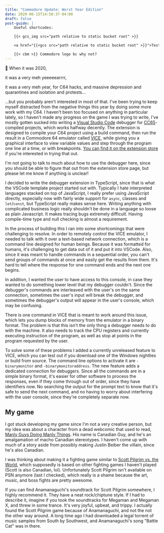 ```yaml
---
title: "Commodore Update: Worst Year Edition"
date: 2020-06-15T14:58:37-04:00
draft: false
post-guide: |
    Useful shortcodes:

    {{< gcs_img src="path relative to static bucket root" >}}

    <a href="{{<gcs src="path relative to static bucket root" >}}">Test GCS link</a>

    {{< cbm >}} Commodore logo bc why not?
---
```


🎵 When it was 2020,

it was a very meh yeeeeearrrr,

it was a very meh year, for C64 hacks, and massive depression and quarantines and isolation and protests...

<!--more-->

...but you probably aren't interested in most of that. I've been trying to keep myself distracted from the negative things this year by doing some more work with my C64. I haven't been too focused on anything in particular lately, so I haven't made any progress on the game I was trying to write, I've mostly gotten sucked into writing a [Visual Studio Code](https://code.visualstudio.com/) debugger for [CC65](https://github.com/cc65/cc65)-compiled projects, which works halfway decently. The extension is designed to compile your C64 project using a build command, then run the result in a Commodore 64 emulator called [VICE](https://vice-emu.sourceforge.io/), while giving you a graphical interface to view variable values and step through the program one line at a time, or with breakpoints. [You can find it on the extension store](https://marketplace.visualstudio.com/items?itemName=entan-gl.cc65-vice) if you're interested in trying that out.

I'm not going to talk to much about how to use the debugger here, since you should be able to figure that out from the extension store page, but please let me know if anything is unclear!

I decided to write the debugger extension in TypeScript, since that is what the VSCode template project started out with. Typically I hate interpreted languages stacked on top of JavaScript, I really prefer using JavaScript directly, especially now with fairly wide support for `async`, classes and `let`/`const`, but TypeScript really makes sense here. Writing anything with complicated business logic really shouldn't be done in a language so loose as plain Javascript. It makes tracing bugs extremely difficult. Having compile-time type and null checking is almost a requirement.

In the process of building this I ran into some shortcomings that were challenging to resolve. In order to remotely control the VICE emulator, I needed to talk with it over a text-based network connection, which is a command line designed for human beings. Because it was formatted for humans, it's challenging to get data out of it and put it into VSCode. Also, since it was meant to handle commands in a sequential order, you can't send groups of commands at once and easily get the results from them. It's hard to tell where the response for one command ends and the next one begins.

In addition, I wanted the user to have access to this console, in case they wanted to do something lower level that my debugger couldn't. Since the debugger's commands are interleaved with the user's on the same connection, sometimes the user's input will break the debugger, and sometimes the debugger's output will appear in the user's console, which may be confusing.

There is one command in VICE that is meant to work around this issue, which lets you dump blocks of memory from the emulator in a binary format. The problem is that this isn't the only thing a debugger needs to do with the machine. It also needs to track the CPU registers and currently executing instruction of the program, as well as stop at points in the program requested by the user.

To solve some of these problems I added a currently unreleased feature to VICE, which you can test out if you download one of the Windows nightlies or build from source. The command line options to activate it are `-binarymonitor` and `-binarymonitoraddress`. The new feature adds a dedicated connection for debuggers. Since all the commands are in a simple binary format, it's easier for other software to process the responses, even if they come through out of order, since they have identifiers now. No searching the output for the prompt text to know that it's safe to send the next command, and no having to worry about interfering with the user console, since they're completely separate now.

## My game

I got stuck developing my game since I'm not a very creative person, but my idea was about a character from a dead webcomic that used to read, [Manly Guys Doing Manly Things](https://thepunchlineismachismo.com/archives/comic/06282010). His name is Canadian Guy, and he's an amalgamation of macho Canadian stereotypes. I haven't come up with much of a story aside from possibly making Justin Beiber the villain, since he's also Canadian.

I was thinking about making it a fighting game similar to [Scott Pilgrim vs. the World](https://scottpilgrim.fandom.com/wiki/Scott_Pilgrim_vs._the_World:_The_Game), which supposedly is based on other fighting games I haven't played (Scott is also Canadian, lol). Unfortunately Scott Pilgrim isn't available on PSN anymore (last I checked), which really is a shame because the art, music, and boss fights are pretty awesome.

If you can find Anamanaguchi's soundtrack for Scott Pilgrim somewhere, I highly recommend it. They have a neat rock/chiptune style. If I had to describe it, imagine if you took the soundtracks for Megaman and Megaman X, and threw in some trance. It's very joyful, upbeat, and trippy. I actually found the Scott Pilgrim game because of Anamanaguchi, and not the not the other way around. A long time ago I had downloaded a legal torrent of music samples from South by Southwest, and Anamanaguchi's song "Battle Cat" was in there.
